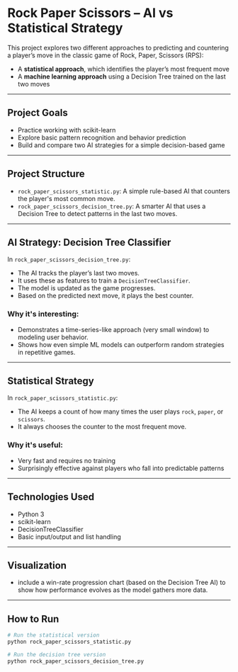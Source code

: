 # Rock Paper Scissors – AI vs Statistical Strategy

This project explores two different approaches to predicting and countering a player’s move in the classic game of Rock, Paper, Scissors (RPS):

- A **statistical approach**, which identifies the player’s most frequent move
- A **machine learning approach** using a Decision Tree trained on the last two moves

---

## Project Goals

- Practice working with scikit-learn
- Explore basic pattern recognition and behavior prediction
- Build and compare two AI strategies for a simple decision-based game

---

## Project Structure

- `rock_paper_scissors_statistic.py`: A simple rule-based AI that counters the player's most common move.
- `rock_paper_scissors_decision_tree.py`: A smarter AI that uses a Decision Tree to detect patterns in the last two moves.

---

## AI Strategy: Decision Tree Classifier

In `rock_paper_scissors_decision_tree.py`:
- The AI tracks the player’s last two moves.
- It uses these as features to train a `DecisionTreeClassifier`.
- The model is updated as the game progresses.
- Based on the predicted next move, it plays the best counter.

### Why it's interesting:
- Demonstrates a time-series-like approach (very small window) to modeling user behavior.
- Shows how even simple ML models can outperform random strategies in repetitive games.

---

## Statistical Strategy

In `rock_paper_scissors_statistic.py`:
- The AI keeps a count of how many times the user plays `rock`, `paper`, or `scissors`.
- It always chooses the counter to the most frequent move.

### Why it's useful:
- Very fast and requires no training
- Surprisingly effective against players who fall into predictable patterns

---

## Technologies Used

- Python 3
- scikit-learn
- DecisionTreeClassifier
- Basic input/output and list handling

---

## Visualization

- include a win-rate progression chart (based on the Decision Tree AI) to show how performance evolves as the model gathers more data.

---

## How to Run

```bash
# Run the statistical version
python rock_paper_scissors_statistic.py

# Run the decision tree version
python rock_paper_scissors_decision_tree.py

